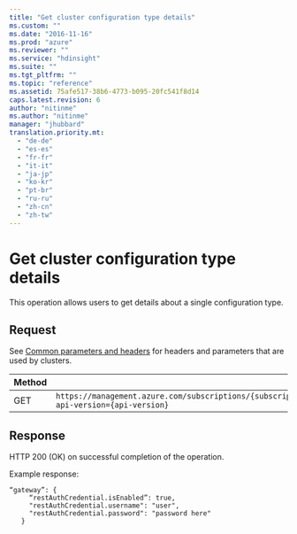 ```yaml
---
title: "Get cluster configuration type details"
ms.custom: ""
ms.date: "2016-11-16"
ms.prod: "azure"
ms.reviewer: ""
ms.service: "hdinsight"
ms.suite: ""
ms.tgt_pltfrm: ""
ms.topic: "reference"
ms.assetid: 75afe517-38b6-4773-b095-20fc541f8d14
caps.latest.revision: 6
author: "nitinme"
ms.author: "nitinme"
manager: "jhubbard"
translation.priority.mt: 
  - "de-de"
  - "es-es"
  - "fr-fr"
  - "it-it"
  - "ja-jp"
  - "ko-kr"
  - "pt-br"
  - "ru-ru"
  - "zh-cn"
  - "zh-tw"
---
```

# Get cluster configuration type details
This operation allows users to get details about a single configuration type.  
  
## Request  
 See [Common parameters and headers](../HDInsightREST/hdinsight-resource-provider-rest.md#bk_common) for headers and parameters that are used by clusters.  
  
|Method|Request URI|  
|------------|-----------------|  
|GET|`https://management.azure.com/subscriptions/{subscriptionId}/resourceGroups/{resourceGroupName}/providers/Microsoft.HDInsight/clusters/{clustername}/configurations/{configurationType}?api-version={api-version}`|  
  
## Response  
 HTTP 200 (OK) on successful completion of the operation.  
  
 Example response:  
  
```  
“gateway”: {  
     “restAuthCredential.isEnabled”: true,  
     "restAuthCredential.username": "user",  
     "restAuthCredential.password": "password here"     
   }  
  
```